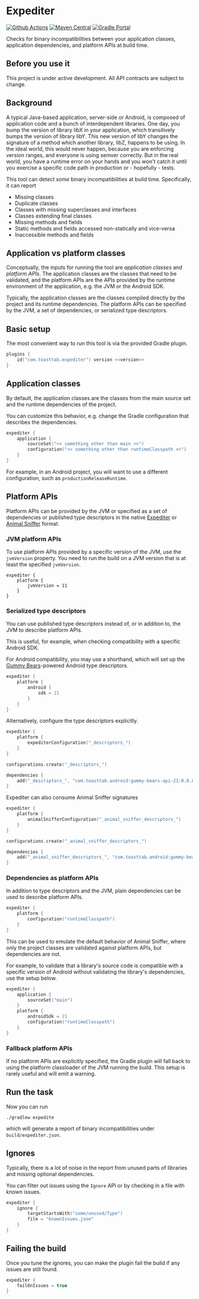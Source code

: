 # Expediter

[![Github Actions](https://github.com/open-toast/expediter/actions/workflows/ci.yml/badge.svg)](https://github.com/open-toast/expediter/actions/workflows/ci.yml)
[![Maven Central](https://img.shields.io/maven-central/v/com.toasttab.expediter/core)](https://search.maven.org/artifact/com.toasttab.expediter/core)
[![Gradle Portal](https://img.shields.io/maven-metadata/v/https/plugins.gradle.org/m2/com/toasttab/expediter/plugin/maven-metadata.xml.svg?label=gradle-portal&color=yellowgreen)](https://plugins.gradle.org/plugin/com.toasttab.expediter)

Checks for binary incompatibilities between your application classes, application dependencies, and platform APIs at build time.

## Before you use it

This project is under active development. All API contracts are subject to change.

## Background

A typical Java-based application, server-side or Android, is composed of application code and a bunch of interdependent
libraries. One day, you bump the version of library libX in your application, which transitively bumps the version 
of library libY. This new version of libY changes the signature of a method which another library, libZ, happens 
to be using. In the ideal world, this would never happen, because you are enforcing version ranges, and everyone
is using semver correctly. But in the real world, you have a runtime error on your hands and you won't catch it until 
you exercise a specific code path in production or - hopefully - tests.

This tool can detect _some_ binary incompatibilities at build time. Specifically, it can report

* Missing classes
* Duplicate classes
* Classes with missing superclasses and interfaces
* Classes extending final classes
* Missing methods and fields
* Static methods and fields accessed non-statically and vice-versa
* Inaccessible methods and fields

## Application vs platform classes

Conceptually, the inputs for running the tool are _application classes_ and _platform APIs_. The application
classes are the classes that need to be validated, and the platform APIs are the APIs provided by the runtime
environment of the application, e.g. the JVM or the Android SDK.

Typically, the application classes are the classes compiled directly by the project and its runtime dependencies.
The platform APIs can be specified by the JVM, a set of dependencies, or serialized type descriptors.

## Basic setup

The most convenient way to run this tool is via the provided Gradle plugin.

```kotlin
plugins {
    id("com.toasttab.expediter") version <<version>>
}
```

## Application classes

By default, the application classes are the classes from the main source set and the runtime dependencies of the project.

You can customize this behavior, e.g. change the Gradle configuration that describes the dependencies.

```kotlin
expediter {
    application {
        sourceSet("<< something other than main >>")
        configuration("<< something other than runtimeClasspath >>")
    }
}
```

For example, in an Android project, you will want to use a different configuration, such as `productionReleaseRuntime`.

## Platform APIs

Platform APIs can be provided by the JVM or specified as a set of dependencies or published type descriptors in the
native [Expediter](proto/src/main/proto/toasttab/expediter/v1) or [Animal Sniffer](https://www.mojohaus.org/animal-sniffer/)
format.

### JVM platform APIs

To use platform APIs provided by a specific version of the JVM, use the `jvmVersion` property. You need to run the build
on a JVM version that is at least the specified `jvmVersion`.

```
expediter {
    platform {
        jvmVersion = 11
    }
}
```

### Serialized type descriptors

You can use published type descriptors instead of, or in addition to, the JVM to describe platform APIs. 

This is useful, for example, when checking compatibility with a specific Android SDK.

For Android compatibility, you may use a shorthand, which will set up the [Gummy Bears](https://github.com/open-toast/gummy-bears)-powered Android type descriptors.

```kotlin
expediter {
    platform {
        android {
            sdk = 21
        }
    }
}
```

Alternatively, configure the type descriptors explicitly.

```kotlin
expediter {
    platform {
        expediterConfiguration("_descriptors_")
    }
}

configurations.create("_descriptors_")

dependencies {
    add("_descriptors_", "com.toasttab.android:gummy-bears-api-21:0.8.0@expediter")
}
```

Expediter can also consume Animal Sniffer signatures

```kotlin
expediter {
    platform {
        animalSnifferConfiguration("_animal_sniffer_descriptors_")
    }
}

configurations.create("_animal_sniffer_descriptors_")

dependencies {
    add("_animal_sniffer_descriptors_", "com.toasttab.android:gummy-bears-api-21:0.8.0@signature")
}
```

### Dependencies as platform APIs

In addition to type descriptors and the JVM, plain dependencies can be used to describe platform APIs.

```kotlin
expediter {
    platform {
        configuration("runtimeClasspath")
    }
}
```

This can be used to emulate the default behavior of Animal Sniffer, where only the project classes are validated
against platform APIs, but dependencies are not.

For example, to validate that a library's source code is compatible with a specific version of Android without
validating the library's dependencies, use the setup below.

```kotlin
expediter {
    application {
        sourceSet("main")
    }
    platform {
        androidSdk = 21
        configuration("runtimeClasspath")
    }
}
```

### Fallback platform APIs

If no platform APIs are explicitly specified, the Gradle plugin will fall back to using the platform classloader
of the JVM running the build. This setup is rarely useful and will emit a warning.

## Run the task

Now you can run

```shell
./gradlew expedite
```

which will generate a report of binary incompatibilities under `build/expediter.json`.

## Ignores

Typically, there is a lot of noise in the report from unused parts of libraries and missing optional dependencies.

You can filter out issues using the `Ignore` API or by checking in a file with known issues.

```kotlin
expediter {
    ignore {
        targetStartsWith("some/unused/Type")
        file = "knownIssues.json"
    }
}
```

## Failing the build

Once you tune the ignores, you can make the plugin fail the build if any issues are still found.

```kotlin
expediter {
    failOnIssues = true
}
```
